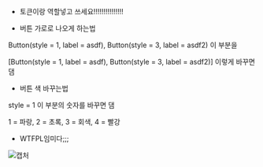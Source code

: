+ 토큰이랑 역할넣고 쓰세요!!!!!!!!!!!!!!!

+ 버튼 가로로 나오게 하는법

Button(style = 1, label = asdf), Button(style = 3, label = asdf2) 이 부분을

[Button(style = 1, label = asdf), Button(style = 3, label = asdf2)] 이렇게 바꾸면 댐

+ 버튼 색 바꾸는법

style = 1 이 부분의 숫자를 바꾸면 댐

1 = 파랑, 2 = 초록, 3 = 회색, 4 = 빨강

+ WTFPL임미다;;;

![캡처](https://user-images.githubusercontent.com/86506144/123509294-8beb3300-d6af-11eb-917c-d0f2af936063.PNG)

